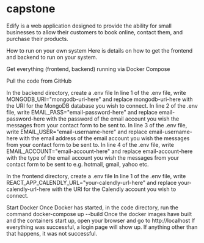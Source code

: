 # capstone

Edify is a web application designed to provide the ability for small businesses to allow their customers to book online, contact them, and purchase their products.

How to run on your own system
Here is details on how to get the frontend and backend to run on your system.

Get everything (frontend, backend) running via Docker Compose

Pull the code from GitHub

In the backend directory, create a .env file
In line 1 of the .env file, write MONGODB_URI="mongodb-uri-here" and replace mongodb-uri-here with the URI for the MongoDB database you wish to connect.
In line 2 of the .env file, write EMAIL_PASS="email-password-here" and replace email-password-here with the password of the email account you wish the messages from your contact form to be sent to. 
In line 3 of the .env file, write EMAIL_USER="email-username-here" and replace email-username-here with the email address of the email account you wish the messages from your contact form to be sent to. 
In line 4 of the .env file, write EMAIL_ACCOUNT="email-account-here" and replace email-account-here with the type of the email account you wish the messages from your contact form to be sent to e.g. hotmail, gmail, yahoo etc.

In the frontend directory, create a .env file
In line 1 of the .env file, write REACT_APP_CALENDLY_URL="your-calendly-url-here" and replace your-calendly-url-here with the URl for the Calendly account you wish to connect.

Start Docker
Once Docker has started, in the code directory, run the command docker-compose up --build
Once the docker images have built and the containers start up, open your browser and go to http://localhost
If everything was successful, a login page will show up.
If anything other than that happens, it was not successful.



